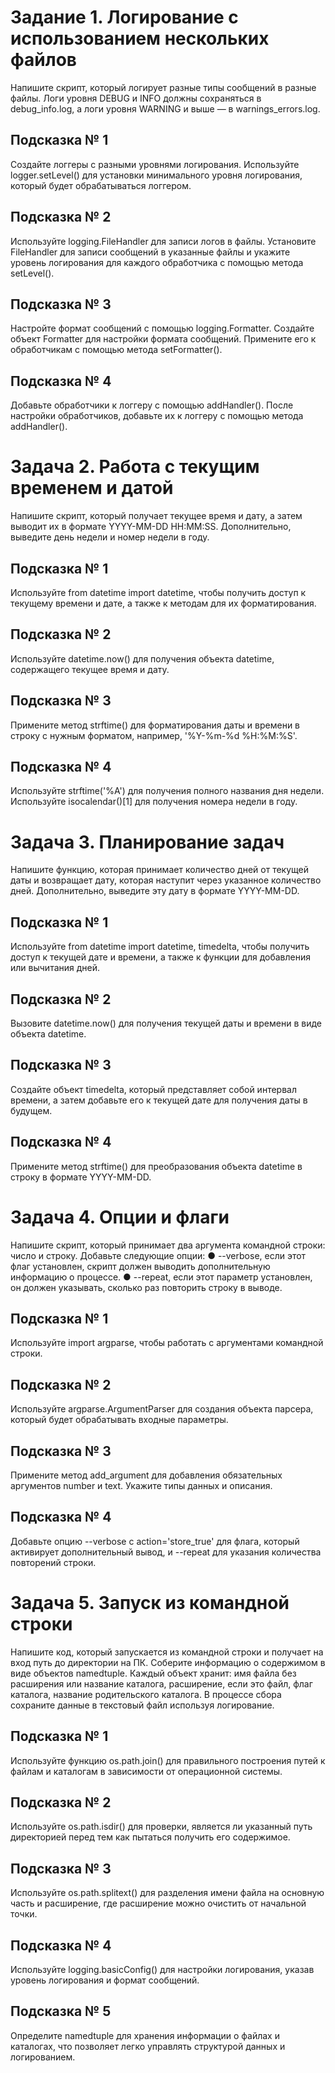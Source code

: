 # Задание 1. Логирование с использованием нескольких файлов
Напишите скрипт, который логирует разные типы сообщений в разные файлы.
Логи уровня DEBUG и INFO должны сохраняться в debug_info.log, а логи уровня
WARNING и выше — в warnings_errors.log.
## Подсказка № 1
Создайте логгеры с разными уровнями логирования. Используйте
logger.setLevel() для установки минимального уровня логирования, который будет
обрабатываться логгером.
## Подсказка № 2
Используйте logging.FileHandler для записи логов в файлы. Установите FileHandler
для записи сообщений в указанные файлы и укажите уровень логирования для
каждого обработчика с помощью метода setLevel().
## Подсказка № 3
Настройте формат сообщений с помощью logging.Formatter. Создайте объект
Formatter для настройки формата сообщений. Примените его к обработчикам с
помощью метода setFormatter().
## Подсказка № 4
Добавьте обработчики к логгеру с помощью addHandler(). После настройки
обработчиков, добавьте их к логгеру с помощью метода addHandler().

# Задача 2. Работа с текущим временем и датой
Напишите скрипт, который получает текущее время и дату, а затем выводит их в
формате YYYY-MM-DD HH:MM:SS. Дополнительно, выведите день недели и номер
недели в году.
## Подсказка № 1
Используйте from datetime import datetime, чтобы получить доступ к текущему
времени и дате, а также к методам для их форматирования.
## Подсказка № 2
Используйте datetime.now() для получения объекта datetime, содержащего
текущее время и дату.
## Подсказка № 3
Примените метод strftime() для форматирования даты и времени в строку с
нужным форматом, например, '%Y-%m-%d %H:%M:%S'.
## Подсказка № 4
Используйте strftime('%A') для получения полного названия дня недели.
Используйте isocalendar()[1] для получения номера недели в году.

# Задача 3. Планирование задач
Напишите функцию, которая принимает количество дней от текущей даты и
возвращает дату, которая наступит через указанное количество дней. Дополнительно,
выведите эту дату в формате YYYY-MM-DD.
## Подсказка № 1
Используйте from datetime import datetime, timedelta, чтобы получить
доступ к текущей дате и времени, а также к функции для добавления или вычитания
дней.
## Подсказка № 2
Вызовите datetime.now() для получения текущей даты и времени в виде объекта
datetime.
## Подсказка № 3
Создайте объект timedelta, который представляет собой интервал времени, а затем
добавьте его к текущей дате для получения даты в будущем.
## Подсказка № 4
Примените метод strftime() для преобразования объекта datetime в строку в
формате YYYY-MM-DD.

# Задача 4. Опции и флаги
Напишите скрипт, который принимает два аргумента командной строки: число и
строку. Добавьте следующие опции:
● --verbose, если этот флаг установлен, скрипт должен выводить
дополнительную информацию о процессе.
● --repeat, если этот параметр установлен, он должен указывать,
сколько раз повторить строку в выводе.
## Подсказка № 1
Используйте import argparse, чтобы работать с аргументами командной строки.
## Подсказка № 2
Используйте argparse.ArgumentParser для создания объекта парсера, который
будет обрабатывать входные параметры.
## Подсказка № 3
Примените метод add_argument для добавления обязательных аргументов number и
text. Укажите типы данных и описания.
## Подсказка № 4
Добавьте опцию --verbose с action='store_true' для флага, который активирует
дополнительный вывод, и --repeat для указания количества повторений строки.

# Задача 5. Запуск из командной строки
Напишите код, который запускается из командной строки и получает на вход путь
до директории на ПК. Соберите информацию о содержимом в виде объектов
namedtuple. Каждый объект хранит: имя файла без расширения или название
каталога, расширение, если это файл, флаг каталога, название родительского
каталога. В процессе сбора сохраните данные в текстовый файл используя
логирование.
## Подсказка № 1
Используйте функцию os.path.join() для правильного построения путей к файлам
и каталогам в зависимости от операционной системы.
## Подсказка № 2
Используйте os.path.isdir() для проверки, является ли указанный путь
директорией перед тем как пытаться получить его содержимое.
## Подсказка № 3
Используйте os.path.splitext() для разделения имени файла на основную часть
и расширение, где расширение можно очистить от начальной точки.
## Подсказка № 4
Используйте logging.basicConfig() для настройки логирования, указав уровень
логирования и формат сообщений.
## Подсказка № 5
Определите namedtuple для хранения информации о файлах и каталогах, что
позволяет легко управлять структурой данных и логированием.
